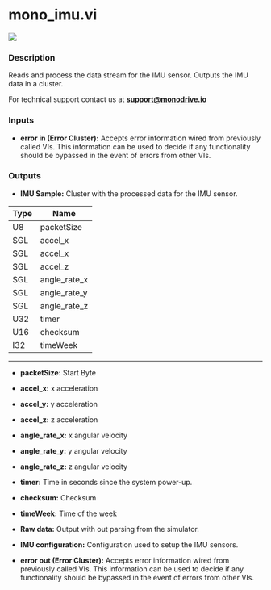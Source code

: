 # mono_imu.vi

<p class="img_container">
<img class="lg_img" src="../mono_imu.png"/>
</p>

### Description

Reads and process the data stream for the IMU sensor. Outputs the IMU data in a cluster.

For technical support contact us at <b>support@monodrive.io</b> 

### Inputs

- **error in (Error Cluster):** Accepts error information wired from previously called VIs. This information can be used to decide if any functionality should be bypassed in the event of errors from other VIs. 

### Outputs

- **IMU Sample:**  Cluster with the processed data for the IMU sensor.   

| Type  | Name   |
| --------- | ------------ |
|U8  | packetSize |s
|SGL | accel_x  |
|SGL | accel_x  |
|SGL | accel_z |
|SGL | angle_rate_x |
|SGL | angle_rate_y  |
|SGL | angle_rate_z  |
|U32 | timer |
|U16 | checksum|
|I32 | timeWeek  |
--- 

- **packetSize:**  Start Byte
 

- **accel_x:**  x acceleration
 

- **accel_y:**  y acceleration
 

- **accel_z:**  z acceleration
 

- **angle_rate_x:**  x angular velocity
 

- **angle_rate_y:**  y angular velocity 
 

- **angle_rate_z:**  z angular velocity 
 

- **timer:**  Time in seconds since the system power-up.
 

- **checksum:**  Checksum
 

- **timeWeek:**  Time of the week
 

- **Raw data:**  Output with out parsing  from the simulator.
 

- **IMU configuration:**  Configuration used to setup the IMU sensors.
 

- **error out (Error Cluster):** Accepts error information wired from previously called VIs. This information can be used to decide if any functionality should be bypassed in the event of errors from other VIs. 

<p>&nbsp;</p>
